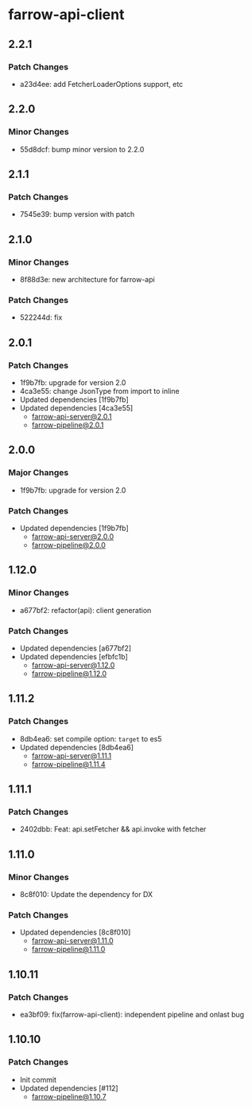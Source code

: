 # farrow-api-client

## 2.2.1

### Patch Changes

- a23d4ee: add FetcherLoaderOptions support, etc

## 2.2.0

### Minor Changes

- 55d8dcf: bump minor version to 2.2.0

## 2.1.1

### Patch Changes

- 7545e39: bump version with patch

## 2.1.0

### Minor Changes

- 8f88d3e: new architecture for farrow-api

### Patch Changes

- 522244d: fix

## 2.0.1

### Patch Changes

- 1f9b7fb: upgrade for version 2.0
- 4ca3e55: change JsonType from import to inline
- Updated dependencies [1f9b7fb]
- Updated dependencies [4ca3e55]
  - farrow-api-server@2.0.1
  - farrow-pipeline@2.0.1

## 2.0.0

### Major Changes

- 1f9b7fb: upgrade for version 2.0

### Patch Changes

- Updated dependencies [1f9b7fb]
  - farrow-api-server@2.0.0
  - farrow-pipeline@2.0.0

## 1.12.0

### Minor Changes

- a677bf2: refactor(api): client generation

### Patch Changes

- Updated dependencies [a677bf2]
- Updated dependencies [efbfc1b]
  - farrow-api-server@1.12.0
  - farrow-pipeline@1.12.0

## 1.11.2

### Patch Changes

- 8db4ea6: set compile option: `target` to es5
- Updated dependencies [8db4ea6]
  - farrow-api-server@1.11.1
  - farrow-pipeline@1.11.4

## 1.11.1

### Patch Changes

- 2402dbb: Feat: api.setFetcher && api.invoke with fetcher

## 1.11.0

### Minor Changes

- 8c8f010: Update the dependency for DX

### Patch Changes

- Updated dependencies [8c8f010]
  - farrow-api-server@1.11.0
  - farrow-pipeline@1.11.0

## 1.10.11

### Patch Changes

- ea3bf09: fix(farrow-api-client): independent pipeline and onlast bug

## 1.10.10

### Patch Changes

- Init commit
- Updated dependencies [#112]
  - farrow-pipeline@1.10.7
